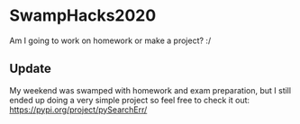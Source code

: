 # SwampHacks2020
Am I going to work on homework or make a project? :/
## Update
My weekend was swamped with homework and exam preparation, but I still ended up doing a very simple project so feel free to check it out:
https://pypi.org/project/pySearchErr/ 
